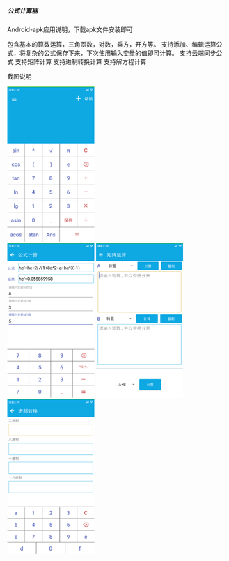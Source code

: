 ##### 公式计算器

Android-apk应用说明，下载apk文件安装即可

包含基本的算数运算，三角函数，对数，乘方，开方等。 支持添加、编辑运算公式，将复杂的公式保存下来，下次使用输入变量的值即可计算。 支持云端同步公式 支持矩阵计算 支持进制转换计算 支持解方程计算

截图说明

<img src="img/0fbc624999ad43f5f457d0fff46f2677.png" width="200px">

<br/>

<img src="img/a7fa9a03b576a5de4ee1bb8aa70f5d60.png" width="200px">

<img src="img/c06386a9578acb09d0608e45797f603f.png" width="200px">



<img src="img/a25bb7985679883bc0549c8600af1ecb.png" width="200px">

